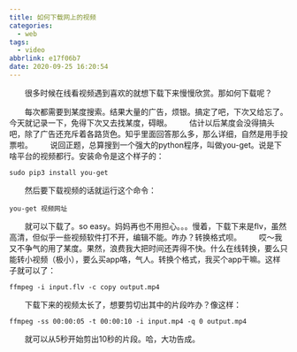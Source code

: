 ```yaml
---
title: 如何下载网上的视频
categories:
  - web
tags:
  - video
abbrlink: e17f06b7
date: 2020-09-25 16:20:54
---
```

&emsp;&emsp;很多时候在线看视频遇到喜欢的就想下载下来慢慢欣赏。那如何下载呢？
<!-- more -->
&emsp;&emsp;每次都需要到某度搜索。结果大量的广告，烦银。搞定了吧，下次又给忘了。今天就记录一下，免得下次又去找某度，碍眼。
&emsp;&emsp;估计以后某度会没得搞头吧，除了广告还充斥着各路货色。知乎里面回答那么多，那么详细，自然是用手投票啦。
&emsp;&emsp;说回正题，总算搜到一个强大的python程序，叫做you-get。说是下啥平台的视频都行。安装命令是这个样子的：
```
sudo pip3 install you-get
```
&emsp;&emsp;然后要下载视频的话就运行这个命令：
```
you-get 视频网址
```
&emsp;&emsp;就可以下载了。so easy。妈妈再也不用担心。。。慢着，下载下来是flv，虽然高清，但似乎一些视频软件打不开，编辑不能。咋办？转换格式呗。
&emsp;&emsp;哎～我又不争气的用了某度。果然，浪费我大把时间还弄得不快。什么在线转换，要么只能转小视频（极小），要么买app咯，气人。转换个格式，我买个app干嘛。这样子就可以了：
```
ffmpeg -i input.flv -c copy output.mp4
```
&emsp;&emsp;下载下来的视频太长了，想要剪切出其中的片段咋办？像这样：
```
ffmpeg -ss 00:00:05 -t 00:00:10 -i input.mp4 -q 0 output.mp4
```
&emsp;&emsp;就可以从5秒开始剪出10秒的片段。哈，大功告成。
